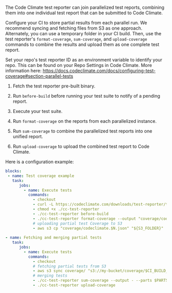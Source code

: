 The Code Climate test reporter can join parallelized test reports, combining them into one individual test report that can be submitted to Code Climate.

Configure your CI to store partial results from each parallel run. We recommend syncing and fetching files from S3 as one approach. Alternately, you can use a temporary folder in your CI build. Then, use the test reporter's `format-coverage`, `sum-coverage`, and `upload-coverage` commands to combine the results and upload them as one complete test report.

Set your repo's test reporter ID as an environment variable to identify your repo. This can be found on your Repo Settings in Code Climate. More information here: https://docs.codeclimate.com/docs/configuring-test-coverage#section-parallel-tests

1. Fetch the test reporter pre-built binary.

2. Run `before-build` before running your test suite to notify of a pending report.

3. Execute your test suite.

4. Run `format-coverage` on the reports from each parallelized instance.

5. Run `sum-coverage` to combine the parallelized test reports into one unified report.

6. Run `upload-coverage` to upload the combined test report to Code Climate.


Here is a configuration example:


```yaml
blocks:
 - name: Test coverage example
   task:
      jobs:
        - name: Execute tests
          commands:
            - checkout
            - curl -L https://codeclimate.com/downloads/test-reporter/test-reporter-latest-linux-amd64 > ./cc-test-reporter
            - chmod +x ./cc-test-reporter
            - ./cc-test-reporter before-build
            - ./cc-test-reporter format-coverage --output "coverage/codeclimate.$N.json"
            # uploading partial test Coverage to S3
            - aws s3 cp "coverage/codeclimate.$N.json" "${S3_FOLDER}"
      
- name: Fetching and merging partial tests
   task:
      jobs:
        - name: Execute tests
          commands:
            - checkout
            # fetching partial tests from S3
            - aws s3 sync coverage/ "s3://my-bucket/coverage/$CI_BUILD_NUMBER"
            # merging tests
            - ./cc-test-reporter sum-coverage --output - --parts $PARTS coverage/codeclimate.*.json 
            - ./cc-test-reporter upload-coverage
```
